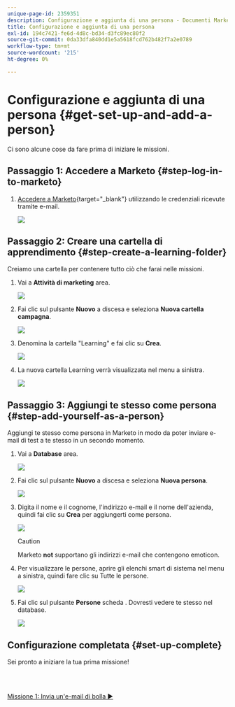```yaml
---
unique-page-id: 2359351
description: Configurazione e aggiunta di una persona - Documenti Marketo - Documentazione del prodotto
title: Configurazione e aggiunta di una persona
exl-id: 194c7421-fe6d-4d8c-bd34-d3fc89ec80f2
source-git-commit: 0da33dfa840dd1e5a5618fcd762b482f7a2e0789
workflow-type: tm+mt
source-wordcount: '215'
ht-degree: 0%

---
```


# Configurazione e aggiunta di una persona {#get-set-up-and-add-a-person}

Ci sono alcune cose da fare prima di iniziare le missioni.

## Passaggio 1: Accedere a Marketo {#step-log-in-to-marketo}

1. [Accedere a Marketo](https://app.marketo.com){target=&quot;_blank&quot;} utilizzando le credenziali ricevute tramite e-mail.

   ![](assets/one.png)

## Passaggio 2: Creare una cartella di apprendimento {#step-create-a-learning-folder}

Creiamo una cartella per contenere tutto ciò che farai nelle missioni.

1. Vai a **Attività di marketing** area.

   ![](assets/two.png)

1. Fai clic sul pulsante **Nuovo** a discesa e seleziona **Nuova cartella campagna**.

   ![](assets/image2014-9-24-10-3a53-3a38.png)

1. Denomina la cartella &quot;Learning&quot; e fai clic su **Crea**.

   ![](assets/image2014-9-24-10-3a53-3a55.png)

1. La nuova cartella Learning verrà visualizzata nel menu a sinistra.

   ![](assets/image2014-9-24-10-3a54-3a9.png)

## Passaggio 3: Aggiungi te stesso come persona {#step-add-yourself-as-a-person}

Aggiungi te stesso come persona in Marketo in modo da poter inviare e-mail di test a te stesso in un secondo momento.

1. Vai a **Database** area.

   ![](assets/db.png)

1. Fai clic sul pulsante **Nuovo** a discesa e seleziona **Nuova persona**.

   ![](assets/seven.png)

1. Digita il nome e il cognome, l&#39;indirizzo e-mail e il nome dell&#39;azienda, quindi fai clic su **Crea** per aggiungerti come persona.

   ![](assets/eight.png)

   >[!CAUTION]
   >
   >Marketo **not** supportano gli indirizzi e-mail che contengono emoticon.

1. Per visualizzare le persone, aprire gli elenchi smart di sistema nel menu a sinistra, quindi fare clic su Tutte le persone.

   ![](assets/nine.png)

1. Fai clic sul pulsante **Persone** scheda . Dovresti vedere te stesso nel database.

   ![](assets/ten.png)

## Configurazione completata {#set-up-complete}

Sei pronto a iniziare la tua prima missione!

<br> 

[Missione 1: Invia un&#39;e-mail di bolla ►](/help/marketo/getting-started/quick-wins/send-an-email.md)
